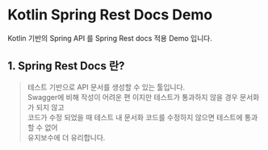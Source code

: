 # Kotlin Spring Rest Docs Demo

Kotlin 기반의 Spring API 를 Spring Rest docs 적용 Demo 입니다.


## 1. Spring Rest Docs 란?

> 테스트 기반으로 API 문서를 생성할 수 있는 툴입니다.<br/>
> Swagger에 비해 작성이 어려운 편 이지만 테스트가 통과하지 않을 경우 문서화가 되지 않고<br/>
> 코드가 수정 되었을 때 테스트 내 문서화 코드를 수정하지 않으면 테스트에 통과할 수 없어<br/>
> 유지보수에 더 유리합니다.



